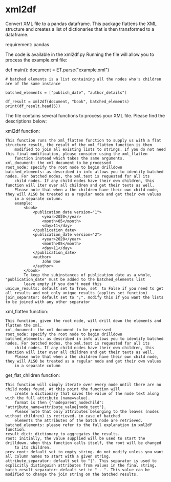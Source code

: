 # xml2df
Convert XML file to a pandas dataframe. This package flattens the XML structure and creates a list of dictionaries that is then transformed to a dataframe.

requirement: pandas

The code is available in the xml2df.py
Running the file will allow you to process the example.xml file:

def main():
    document = ET.parse("example.xml")
    
    # batched elements is a list containing all the nodes who's children are of the same instance

    batched_elements = ["publish_date", "author_details"]
 
    df_result = xml2df(document, "book", batched_elements)
    print(df_result.head(5))
    
The file contains several functions to process your XML file. Please find the descriptions below:

xml2df function:

    This function runs the xml_flatten function to supply us with a flat structure result, the result of the xml_flatten function is then
        modified to join all existing lists to strings. If you do not need this final modification, please consider using the xml_flatten
        function instead which takes the same arguments.
    xml_document: the xml document to be processed
    root_node: specify the root node to begin drilldown
    batched_elements: as described in info allows you to identify batched nodes. For batched nodes, the xml.text is requested for all its
        child nodes. If any child nodes have their own children, this function will iter over all children and get their texts as well.
        Please note that when a the children have their own child node, they will ALSO be treated as a regular node and get their own values
        in a separate column.
        example:
            <book>
                <publication_date version="1">
                    <year>2020</year>
                    <month>05</month>
                    <day>11</day>
                </publication_date>
                <publication_date version="2">
                    <year>2020</year>
                    <month>05</month>
                    <day>11</day>
                </publication_date>
                <author>
                    John Doe
                </author>
            </book>
            To keep the subinstances of publication date as a whole, "publication_date" must be added to the batched_elements list
            leave empty if you don't need this
    unique_results: default set to True, set  to False if you need to get all results and not only unique results (applies set function)
    join_separator: default set to ";". modify this if you want the lists to be joined with any other separator


xml_flatten function:

    This function, given the root node, will drill down the elements and flatten the xml.
    xml_document: the xml document to be processed
    root_node: specify the root node to begin drilldown
    batched_elements: as described in info allows you to identify batched nodes. For batched nodes, the xml.text is requested for all its
        child nodes. If any child nodes have their own children, this function will iter over all children and get their texts as well.
        Please note that when a the children have their own child node, they will ALSO be treated as a regular node and get their own values
        in a separate column


get_flat_children function:

    This function will simply iterate over every node until there are no child nodes found. At this point the function will
        create a dictionary that saves the value of the node text along with the full attribute (name=value).
        format is then {"nodeparent_nodechild": "attribute_name=attribute_value|node_text"}. 
        Please note that only attributes belonging to the leaves (nodes without children) is retrieved. in case of batched 
        elements the attributes of the batch node are retrieved.
    batched_elements: please refer to the full explanation in xml2df function.
    result_dict: dictionary to aggregates the results.
    root: initially, the value supplied will be used to start the drilldown. when this function calls itself, the root will be changed
        to its children.
    prev_root: default set to empty string. do not modify unless you want all column names to start with a given string.
    attribute_separator: default set to "|". This separator is used to explicitly distinguish attributes from values in the final string.
    batch_result_separator: default set to " - ". This value can be modified to change the join string on the batched results.
